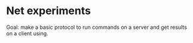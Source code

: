 # Net experiments
Goal: make a basic protocol to run commands on a server and get results
on a client using.

